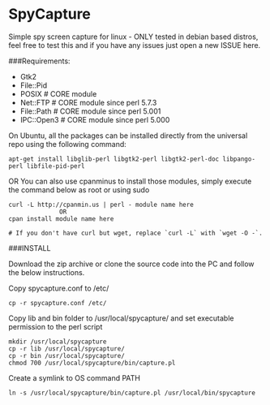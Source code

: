 SpyCapture
==========

Simple spy screen capture for linux - ONLY tested in debian based distros, feel free to test this and if you have any issues just open a new ISSUE here.


###Requirements:

* Gtk2
* File::Pid
* POSIX           # CORE module
* Net::FTP        # CORE module since perl 5.7.3
* File::Path      # CORE module since perl 5.001
* IPC::Open3      # CORE module since perl 5.000

On Ubuntu, all the packages can be installed directly from the universal repo using the following command:

```
apt-get install libglib-perl libgtk2-perl libgtk2-perl-doc libpango-perl libfile-pid-perl 
```
OR You can also use  cpanminus to install those modules, simply execute the command below as root or using sudo

```
curl -L http://cpanmin.us | perl - module name here
              OR
cpan install module name here              

# If you don't have curl but wget, replace `curl -L` with `wget -O -`.
```

###INSTALL

Download the zip archive or clone the source code into the PC and follow the below instructions.

Copy spycapture.conf to /etc/
```
cp -r spycapture.conf /etc/
```
Copy lib and bin folder to /usr/local/spycapture/ and set executable permission to the perl script
```
mkdir /usr/local/spycapture
cp -r lib /usr/local/spycapture/
cp -r bin /usr/local/spycapture/
chmod 700 /usr/local/spycapture/bin/capture.pl
```
Create a symlink to OS command PATH
```
ln -s /usr/local/spycapture/bin/capture.pl /usr/local/bin/spycapture
```




